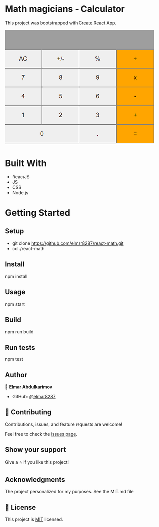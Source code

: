 <!-- # Getting Started with Create React App -->
# Math magicians - Calculator 

This project was bootstrapped with [Create React App](https://github.com/facebook/create-react-app).

![Screen Shot](./src/screen_shot.PNG)

# Built With
- ReactJS
- JS 
- CSS
- Node.js 

# Getting Started

## Setup
- git clone https://github.com/elmar8287/react-math.git
- cd ./react-math

## Install
npm install

## Usage
npm start

## Build
npm run build

## Run tests
npm test

## Author

👤 **Elmar Abdulkarimov**

- GitHub: [@elmar8287](https://github.com/elmar8287)


## 🤝 Contributing

Contributions, issues, and feature requests are welcome!

Feel free to check the [issues page](../../issues/).

## Show your support

Give a ⭐️ if you like this project!

## Acknowledgments

The project personalized for my  purposes. See the MIT.md file

## 📝 License

This project is [MIT](./MIT.md) licensed.